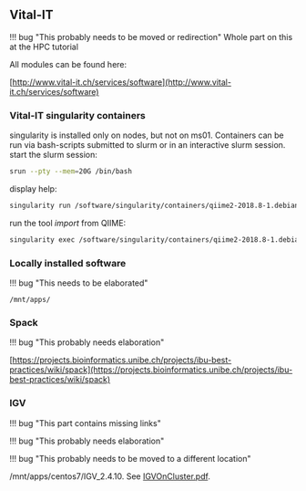 

## Vital-IT

!!! bug "This probably needs to be moved or redirection"
    Whole part on this at the HPC tutorial

All modules can be found here:

[http://www.vital-it.ch/services/software](http://www.vital-it.ch/services/software)

### Vital-IT singularity containers

singularity is installed only on nodes, but not on ms01. Containers can be run via bash-scripts submitted to slurm or in an interactive slurm session.  
start the slurm session:

```sh
srun --pty --mem=20G /bin/bash
```

display help:

```sh
singularity run /software/singularity/containers/qiime2-2018.8-1.debian9.simg
```

run the tool _import_ from QIIME:

```sh
singularity exec /software/singularity/containers/qiime2-2018.8-1.debian9.simg qiime tools import --param1 someParam --param2 someParam
```

### Locally installed software

!!! bug "This needs to be elaborated"

`/mnt/apps/`

### Spack

!!! bug "This probably needs elaboration"

[https://projects.bioinformatics.unibe.ch/projects/ibu-best-practices/wiki/spack](https://projects.bioinformatics.unibe.ch/projects/ibu-best-practices/wiki/spack)

### IGV

!!! bug "This part contains missing links"

!!! bug "This probably needs elaboration"

!!! bug "This probably needs to be moved to a different location"

/mnt/apps/centos7/IGV\_2.4.10. See [IGVOnCluster.pdf](https://projects.bioinformatics.unibe.ch/attachments/18/IGVOnCluster.pdf).
